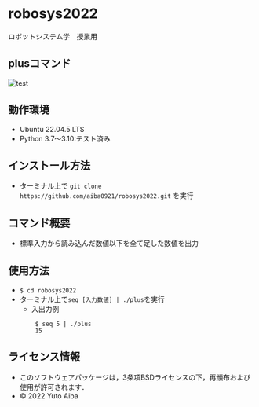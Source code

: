 # robosys2022
ロボットシステム学　授業用
## plusコマンド
![test](https://github.com/aiba0921/robosys2022/actions/workflows/test.yml/badge.svg)

## 動作環境
* Ubuntu 22.04.5 LTS
* Python 3.7～3.10:テスト済み

## インストール方法
* ターミナル上で ````git clone https://github.com/aiba0921/robosys2022.git```` を実行


## コマンド概要
* 標準入力から読み込んだ数値以下を全て足した数値を出力

## 使用方法
* ````$ cd robosys2022````
* ターミナル上で````seq [入力数値] | ./plus````を実行
  * 入出力例 
    ````
     $ seq 5 | ./plus
     15
    ````
## ライセンス情報
* このソフトウェアパッケージは，3条項BSDライセンスの下，再頒布および使用が許可されます．
* © 2022 Yuto Aiba

